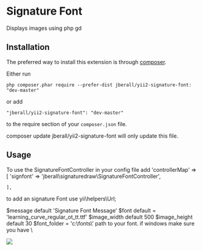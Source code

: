 Signature Font 
===============
Displays images using php gd

Installation
------------

The preferred way to install this extension is through [composer](http://getcomposer.org/download/).

Either run

```
php composer.phar require --prefer-dist jberall/yii2-signature-font: "dev-master"
```

or add

```
"jberall/yii2-signature-font": "dev-master"
```

to the require section of your `composer.json` file.

composer update jberall/yii2-signature-font will only update this file.


Usage
-----

To use the SignatureFontController
in your config file add
    'controllerMap' => [
        'signfont' => 'jberall\signaturedraw\SignatureFontController',
        
    ],
	
to add an signature Font
use yii\helpers\Url;

$message   default 'Signature Font Message'
$font  default = 'learning_curve_regular_ot_tt.ttf'
$image_width default 500
$image_height default  30
$font_folder = 'c:\fonts\\' path to your font. if windows make sure you have \\

<img src="<?=Url::to(['/signfont','font'=>'AlexBrush-Regular.ttf','message'=>'Your Signature Here!'])?>"/>
